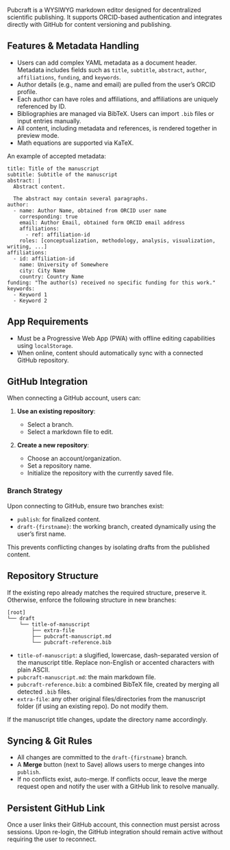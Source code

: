 Pubcraft is a WYSIWYG markdown editor designed for decentralized scientific publishing. It supports ORCID-based authentication and integrates directly with GitHub for content versioning and publishing.

## Features & Metadata Handling

- Users can add complex YAML metadata as a document header. Metadata includes fields such as `title`, `subtitle`, `abstract`, `author`, `affiliations`, `funding`, and `keywords`.
- Author details (e.g., name and email) are pulled from the user’s ORCID profile.
- Each author can have roles and affiliations, and affiliations are uniquely referenced by ID.
- Bibliographies are managed via BibTeX. Users can import `.bib` files or input entries manually.
- All content, including metadata and references, is rendered together in preview mode.
- Math equations are supported via KaTeX.

An example of accepted metadata:

```
title: Title of the manuscript
subtitle: Subtitle of the manuscript
abstract: |
  Abstract content.  

  The abstract may contain several paragraphs.
author:
  - name: Author Name, obtained from ORCID user name
    corresponding: true
    email: Author Email, obtained form ORCID email address
    affiliations:
      - ref: affiliation-id
    roles: [conceptualization, methodology, analysis, visualization, writing, ...]
affiliations:
  - id: affiliation-id
    name: University of Somewhere
    city: City Name
    country: Country Name
funding: "The author(s) received no specific funding for this work."
keywords:
  - Keyword 1
  - Keyword 2
```

## App Requirements

- Must be a Progressive Web App (PWA) with offline editing capabilities using `localStorage`.
- When online, content should automatically sync with a connected GitHub repository.

## GitHub Integration

When connecting a GitHub account, users can:

1. **Use an existing repository**:
   - Select a branch.
   - Select a markdown file to edit.

2. **Create a new repository**:
   - Choose an account/organization.
   - Set a repository name.
   - Initialize the repository with the currently saved file.

### Branch Strategy

Upon connecting to GitHub, ensure two branches exist:

- `publish`: for finalized content.
- `draft-{firstname}`: the working branch, created dynamically using the user’s first name.

This prevents conflicting changes by isolating drafts from the published content.

## Repository Structure

If the existing repo already matches the required structure, preserve it. Otherwise, enforce the following structure in new branches:

```
[root]
└── draft
    └── title-of-manuscript
        ├── extra-file
        ├── pubcraft-manuscript.md
        └── pubcraft-reference.bib
```

- `title-of-manuscript`: a slugified, lowercase, dash-separated version of the manuscript title. Replace non-English or accented characters with plain ASCII.
- `pubcraft-manuscript.md`: the main markdown file.
- `pubcraft-reference.bib`: a combined BibTeX file, created by merging all detected `.bib` files.
- `extra-file`: any other original files/directories from the manuscript folder (if using an existing repo). Do not modify them.

If the manuscript title changes, update the directory name accordingly.

## Syncing & Git Rules

- All changes are committed to the `draft-{firstname}` branch.
- A **Merge** button (next to Save) allows users to merge changes into `publish`.
- If no conflicts exist, auto-merge. If conflicts occur, leave the merge request open and notify the user with a GitHub link to resolve manually.

## Persistent GitHub Link

Once a user links their GitHub account, this connection must persist across sessions. Upon re-login, the GitHub integration should remain active without requiring the user to reconnect.
